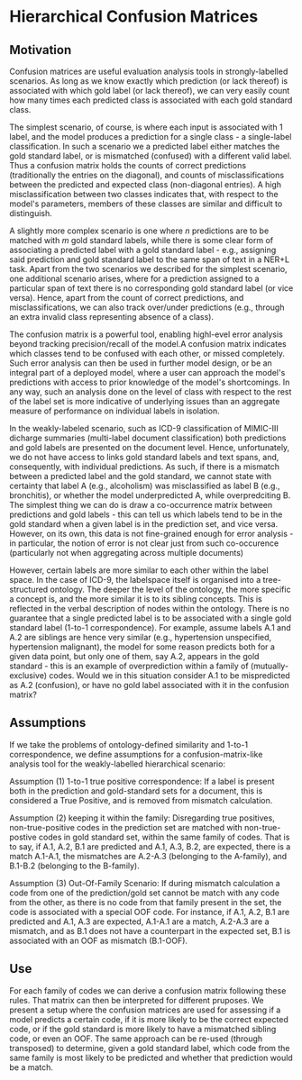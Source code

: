 # Hierarchical Confusion Matrices
## Motivation

Confusion matrices are useful evaluation analysis tools in strongly-labelled scenarios. As long as we know exactly which prediction (or lack thereof) is associated with which gold label (or lack thereof), we can very easily count how many times each predicted class is associated with each gold standard class.

The simplest scenario, of course, is where each input is associated with 1 label, and the model produces a prediction for a single class - a single-label classification. In such a scenario we a predicted label either matches the gold standard label, or is mismatched (confused) with a different valid label. Thus a confusion matrix holds the counts of correct predictions (traditionally the entries on the diagonal), and counts of misclassifications between the predicted and expected class (non-diagonal entries). A high misclassification between two classes indicates that, with respect to the model's parameters, members of these classes are similar and difficult to distinguish.

A slightly more complex scenario is one where *n* predictions are to be matched with *m* gold standard labels, while there is some clear form of associating a predicted label with a gold standard label - e.g., assigning said prediction and gold standard label to the same span of text in a NER+L task. Apart from the two scenarios we described for the simplest scenario, one additional scenario arises, where for a prediction assigned to a particular span of text there is no corresponding gold standard label (or vice versa). Hence, apart from the count of correct predictions, and misclassifications, we can also track over/under predictions (e.g., through an extra invalid class representing absence of a class).

The confusion matrix is a powerful tool, enabling highl-evel error analysis beyond tracking precision/recall of the model.A confusion matrix indicates which classes tend to be confused with each other, or missed completely. Such error analysis can then be used in further model design, or be an integral part of a deployed model, where a user can approach the model's predictions with access to prior knowledge of the model's shortcomings. In any way, such an analysis done on the level of class with respect to the rest of the label set is more indicative of underlying issues than an aggregate measure of performance on individual labels in isolation.

In the weakly-labeled scenario, such as ICD-9 classification of MIMIC-III dicharge summaries (multi-label document classification) both predictions and gold labels are presented on the document level. Hence, unfortunately, we do not have access to links gold standard labels and text spans, and, consequently, with individual predictions. As such, if there is a mismatch between a predicted label and the gold standard, we cannot state with certainty that label A (e.g., alcoholism) was misclassified as label B (e.g., bronchitis), or whether the model underpredicted A, while overpredciting B. The simplest thing we can do is draw a co-occurrence matrix between predictions and gold labels - this can tell us which labels tend to be in the gold standard when a given label is in the prediction set, and vice versa. However, on its own, this data is not fine-grained enough for error analysis - in particular, the notion of error is not clear just from such co-occurence (particularly not when aggregating across multiple documents)

However, certain labels are more similar to each other within the label space. In the case of ICD-9, the labelspace itself is organised into a tree-structured ontology. The deeper the level of the ontology, the more specific a concept is, and the more similar it is to its sibling concepts. This is reflected in the verbal description of nodes within the ontology. There is no guarantee that a single predicted label is to be associated with a single gold standard label (1-to-1 correspondence). For example, assume labels A.1 and A.2 are siblings are hence very similar (e.g., hypertension unspecified, hypertension malignant), the model for some reason predicts both for a given data point, but only one of them, say A.2, appears in the gold standard - this is an example of overprediction within a family of (mutually-exclusive) codes. Would we in this situation consider A.1 to be mispredicted as A.2 (confusion), or have no gold label associated with it in the confusion matrix?

## Assumptions

If we take the problems of ontology-defined similarity and 1-to-1 correspondence, we define assumptions for a confusion-matrix-like analysis tool for the weakly-labelled hierarchical scenario:

Assumption (1) 1-to-1 true positive correspondence: If a label is present both in the prediction and gold-standard sets for a document, this is considered a True Positive, and is removed from mismatch calculation.

Assumption (2) keeping it within the family: Disregarding true positives, non-true-positive codes in the prediction set are matched with non-true-postive codes in gold standard set, within the same family of codes. That is to say, if A.1, A.2, B.1 are predicted and A.1, A.3, B.2, are expected, there is a match A.1-A.1, the mismatches are A.2-A.3 (belonging to the A-family), and B.1-B.2 (belonging to the B-family).

Assumption (3) Out-Of-Family Scenario: If during mismatch calculation a code from one of the prediction/gold set cannot be match with any code from the other, as there is no code from that family present in the set, the code is associated with a special OOF code. For instance, if A.1, A.2, B.1 are predicted and A.1, A.3 are expected, A.1-A.1 are a match, A.2-A.3 are a mismatch, and as B.1 does not have a counterpart in the expected set, B.1 is associated with an OOF as mismatch (B.1-OOF). 

## Use

For each family of codes we can derive a confusion matrix following these rules. That matrix can then be interpreted for different pruposes. We present a setup where the confusion matrices are used for assessing if a model predicts a certain code, if it is more likely to be the correct expected code, or if the gold standard is more likely to have a mismatched sibling code, or even an OOF. The same approach can be re-used (through transposed) to determine, given a gold standard label, which code from the same family is most likely to be predicted and whether that prediction would be a match.


